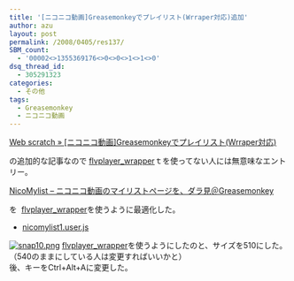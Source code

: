 ```yaml
---
title: '[ニコニコ動画]Greasemonkeyでプレイリスト(Wrraper対応)追加'
author: azu
layout: post
permalink: /2008/0405/res137/
SBM_count:
  - '00002<>1355369176<>0<>0<>1<>1<>0'
dsq_thread_id:
  - 305291323
categories:
  - その他
tags:
  - Greasemonkey
  - ニコニコ動画
---
```

<p><a href="http://efcl.info/2008/0327/res119/">Web scratch » [ニコニコ動画]Greasemonkeyでプレイリスト(Wrraper対応)</a></p>
<p>の追加的な記事なので <a href="http://abc.s65.xrea.com/prox/wiki/%A5%D5%A5%A3%A5%EB%A5%BF%A1%A2%A5%EA%A5%B9%A5%C8%B8%F8%B3%AB/nicovideo/#wrapper">flvplayer_wrapper</a>ｔを使ってない人には無意味なエントリー。</p>
<p><!--more--></p>
<p><a href="http://jasmine.moe.hm/%7Etsakura/nicomylist/">NicoMylist &#8211; ニコニコ動画のマイリストページを、ダラ見＠Greasemonkey</a></p>
<p>を  <a href="http://abc.s65.xrea.com/prox/wiki/%A5%D5%A5%A3%A5%EB%A5%BF%A1%A2%A5%EA%A5%B9%A5%C8%B8%F8%B3%AB/nicovideo/#wrapper">flvplayer_wrapper</a>を使うように最適化した。</p>
<ul>
<li><a href="http://efcl.info/wp-content/uploads/nicomylist1.user.js ">nicomylist1.user.js</a></li>
</ul>
<p><a href="http://wordpress.local/wp-content/uploads/2008/04/snap10.png" title="snap10.png"><img src="http://wordpress.local/wp-content/uploads/2008/04/snap10.thumbnail.png" alt="snap10.png" /></a> <a href="http://abc.s65.xrea.com/prox/wiki/%A5%D5%A5%A3%A5%EB%A5%BF%A1%A2%A5%EA%A5%B9%A5%C8%B8%F8%B3%AB/nicovideo/#wrapper">flvplayer_wrapper</a>を使うようにしたのと、サイズを510にした。（540のままにしている人は変更すればいいかと）<br />
後、キーをCtrl+Alt+Aに変更した。</p>
